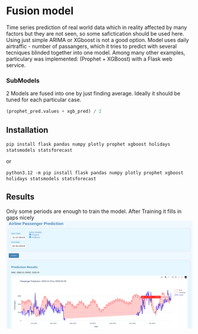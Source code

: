 # Fusion model
Time series prediction of real world data which in reality affected by many factors but they are not seen, so some safictication should be used here. Using just simple ARIMA or XGboost is not a good option. 
Model uses daily airtraffic - number of passangers, which it tries to predict with several tecniques blinded together into one model. 
Among many other examples, particulary was implemented: (Prophet + XGBoost) with a Flask web service.

### SubModels
2 Models are fused into one by just finding average. Ideally it should be tuned for each particular case. 
```python
(prophet_pred.values + xgb_pred) / 2
```

## Installation
```
pip install flask pandas numpy plotly prophet xgboost holidays statsmodels statsforecast
```
or
```
python3.12 -m pip install flask pandas numpy plotly prophet xgboost holidays statsmodels statsforecast
```

## Results
Only some periods are enough to train the model. 
After Training it fills in gaps nicely
![prediction with missing periods](./Screenshot_20250305_095605.png)
